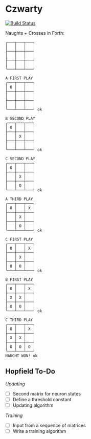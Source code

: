 # Czwarty

[![Build Status](https://travis-ci.org/Dzol/czwarty.svg?branch=master)](https://travis-ci.org/Dzol/czwarty)

Naughts + Crosses in Forth:

```
╭───┬───┬───╮
│   │   │   │
├───┼───┼───┤
│   │   │   │
├───┼───┼───┤
│   │   │   │
╰───┴───┴───╯

A FIRST PLAY 
╭───┬───┬───╮
│ O │   │   │
├───┼───┼───┤
│   │   │   │
├───┼───┼───┤
│   │   │   │
╰───┴───┴───╯ ok

B SECOND PLAY 
╭───┬───┬───╮
│ O │   │   │
├───┼───┼───┤
│   │ X │   │
├───┼───┼───┤
│   │   │   │
╰───┴───┴───╯ ok

C SECOND PLAY 
╭───┬───┬───╮
│ O │   │   │
├───┼───┼───┤
│   │ X │   │
├───┼───┼───┤
│   │ O │   │
╰───┴───┴───╯ ok

A THIRD PLAY 
╭───┬───┬───╮
│ O │   │ X │
├───┼───┼───┤
│   │ X │   │
├───┼───┼───┤
│   │ O │   │
╰───┴───┴───╯ ok

C FIRST PLAY 
╭───┬───┬───╮
│ O │   │ X │
├───┼───┼───┤
│   │ X │   │
├───┼───┼───┤
│ O │ O │   │
╰───┴───┴───╯ ok

B FIRST PLAY 
╭───┬───┬───╮
│ O │   │ X │
├───┼───┼───┤
│ X │ X │   │
├───┼───┼───┤
│ O │ O │   │
╰───┴───┴───╯ ok

C THIRD PLAY 
╭───┬───┬───╮
│ O │   │ X │
├───┼───┼───┤
│ X │ X │   │
├───┼───┼───┤
│ O │ O │ O │
╰───┴───┴───╯
NAUGHT WON! ok
```

## Hopfield To-Do

*Updating*

-[ ] Second matrix for neuron states
-[ ] Define a threshold constant
-[ ] Updating algorithm

*Training*

-[ ] Input from a sequence of matrices
-[ ] Write a training algorithm
